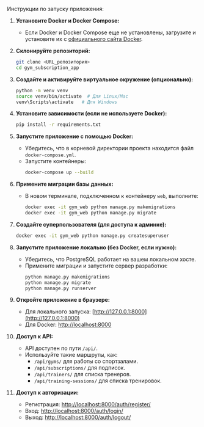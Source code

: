 Инструкции по запуску приложения:

1. **Установите Docker и Docker Compose:**
   - Если Docker и Docker Compose еще не установлены, загрузите и установите их с [официального сайта Docker](https://www.docker.com/).

2. **Склонируйте репозиторий:**
   ```bash
   git clone <URL_репозитория>
   cd gym_subscription_app
   ```

3. **Создайте и активируйте виртуальное окружение (опционально):**
   ```bash
   python -m venv venv
   source venv/bin/activate  # Для Linux/Mac
   venv\Scripts\activate   # Для Windows
   ```

4. **Установите зависимости (если не используете Docker):**
   ```bash
   pip install -r requirements.txt
   ```

5. **Запустите приложение с помощью Docker:**
   - Убедитесь, что в корневой директории проекта находится файл `docker-compose.yml`.
   - Запустите контейнеры:
     ```bash
     docker-compose up --build
     ```

6. **Примените миграции базы данных:**
   - В новом терминале, подключенном к контейнеру `web`, выполните:
     ```bash
     docker exec -it gym_web python manage.py makemigrations
     docker exec -it gym_web python manage.py migrate
     ```

7. **Создайте суперпользователя (для доступа к админке):**
   ```bash
   docker exec -it gym_web python manage.py createsuperuser
   ```

8. **Запустите приложение локально (без Docker, если нужно):**
   - Убедитесь, что PostgreSQL работает на вашем локальном хосте.
   - Примените миграции и запустите сервер разработки:
     ```bash
     python manage.py makemigrations
     python manage.py migrate
     python manage.py runserver
     ```

9. **Откройте приложение в браузере:**
   - Для локального запуска: [http://127.0.0.1:8000](http://127.0.0.1:8000)
   - Для Docker: [http://localhost:8000](http://localhost:8000)

10. **Доступ к API:**
    - API доступен по пути `/api/`.
    - Используйте такие маршруты, как:
      - `/api/gyms/` для работы со спортзалами.
      - `/api/subscriptions/` для подписок.
      - `/api/trainers/` для списка тренеров.
      - `/api/training-sessions/` для списка тренировок.

11. **Доступ к авторизации:**
    - Регистрация: [http://localhost:8000/auth/register/](http://localhost:8000/auth/register/)
    - Вход: [http://localhost:8000/auth/login/](http://localhost:8000/auth/login/)
    - Выход: [http://localhost:8000/auth/logout/](http://localhost:8000/auth/logout/)